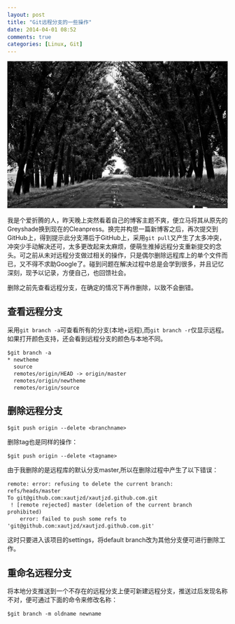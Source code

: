 ```yaml
---
layout: post
title: "Git远程分支的一些操作"
date: 2014-04-01 08:52
comments: true
categories: [Linux, Git]
---
```


![](/images/20140401.jpg)

我是个爱折腾的人，昨天晚上突然看着自己的博客主题不爽，便立马将其从原先的Greyshade换到现在的Cleanpress。换完并构思一篇新博客之后，再次提交到GitHub上，得到提示此分支滞后于GitHub上，采用`git pull`又产生了太多冲突，冲突少手动解决还可，太多更改起来太麻烦，便萌生推掉远程分支重新提交的念头。可之前从未对远程分支做过相关的操作，只是偶尔删除远程库上的单个文件而已，又不得不求助Google了。碰到问题在解决过程中总是会学到很多，并且记忆深刻，现予以记录，方便自己，也回馈社会。

删除之前先查看远程分支，在确定的情况下再作删除，以致不会删错。

## 查看远程分支

采用`git branch -a`可查看所有的分支(本地+远程),而`git branch -r`仅显示远程。如果打开颜色支持，还会看到远程分支的颜色与本地不同。

<!-- more -->

```
$git branch -a
* newtheme
  source
  remotes/origin/HEAD -> origin/master
  remotes/origin/newtheme
  remotes/origin/source

```

## 删除远程分支

```
$git push origin --delete <branchname>
```
删除tag也是同样的操作：

```
$git push origin --delete <tagname> 
```

由于我删除的是远程库的默认分支master,所以在删除过程中产生了以下错误：

```
remote: error: refusing to delete the current branch: refs/heads/master
To git@github.com:xautjzd/xautjzd.github.com.git
 ! [remote rejected] master (deletion of the current branch prohibited)
	error: failed to push some refs to 'git@github.com:xautjzd/xautjzd.github.com.git'

```

这时只要进入该项目的settings，将default branch改为其他分支便可进行删除工作。

## 重命名远程分支

将本地分支推送到一个不存在的远程分支上便可新建远程分支，推送过后发现名称不对，便可通过下面的命令来修改名称：

```
$git branch -m oldname newname
```

